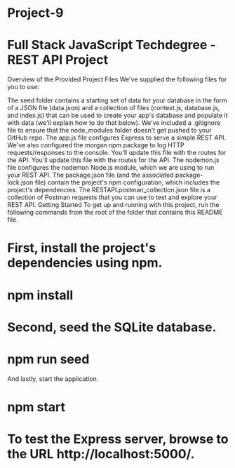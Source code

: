 # Project-9


# Full Stack JavaScript Techdegree - REST API Project

Overview of the Provided Project Files
We've supplied the following files for you to use:

The seed folder contains a starting set of data for your database in the form of a JSON file (data.json) and a collection of files (context.js, database.js, and index.js) that can be used to create your app's database and populate it with data (we'll explain how to do that below).
We've included a .gitignore file to ensure that the node_modules folder doesn't get pushed to your GitHub repo.
The app.js file configures Express to serve a simple REST API. We've also configured the morgan npm package to log HTTP requests/responses to the console. You'll update this file with the routes for the API. You'll update this file with the routes for the API.
The nodemon.js file configures the nodemon Node.js module, which we are using to run your REST API.
The package.json file (and the associated package-lock.json file) contain the project's npm configuration, which includes the project's dependencies.
The RESTAPI.postman_collection.json file is a collection of Postman requests that you can use to test and explore your REST API.
Getting Started
To get up and running with this project, run the following commands from the root of the folder that contains this README file.

# First, install the project's dependencies using npm.

# npm install

# Second, seed the SQLite database.

# npm run seed
And lastly, start the application.

# npm start
# To test the Express server, browse to the URL http://localhost:5000/.